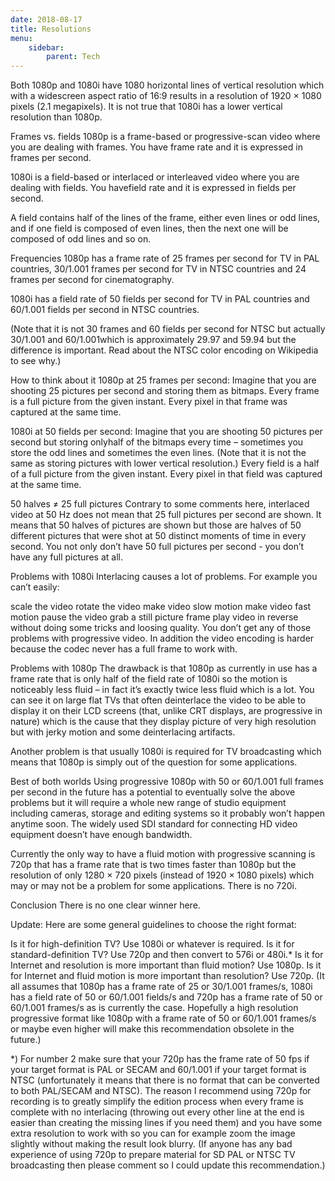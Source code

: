 ```yaml
---
date: 2018-08-17
title: Resolutions
menu:
    sidebar:
        parent: Tech
---
```


Both 1080p and 1080i have 1080 horizontal lines of vertical resolution which with a widescreen aspect ratio of 16:9 results in a resolution of 1920 × 1080 pixels (2.1 megapixels). It is not true that 1080i has a lower vertical resolution than 1080p.

Frames vs. fields
1080p is a frame-based or progressive-scan video where you are dealing with frames. You have frame rate and it is expressed in frames per second.

1080i is a field-based or interlaced or interleaved video where you are dealing with fields. You havefield rate and it is expressed in fields per second.

A field contains half of the lines of the frame, either even lines or odd lines, and if one field is composed of even lines, then the next one will be composed of odd lines and so on.

Frequencies
1080p has a frame rate of 25 frames per second for TV in PAL countries, 30/1.001 frames per second for TV in NTSC countries and 24 frames per second for cinematography.

1080i has a field rate of 50 fields per second for TV in PAL countries and 60/1.001 fields per second in NTSC countries.

(Note that it is not 30 frames and 60 fields per second for NTSC but actually 30/1.001 and 60/1.001which is approximately 29.97 and 59.94 but the difference is important. Read about the NTSC color encoding on Wikipedia to see why.)

How to think about it
1080p at 25 frames per second: Imagine that you are shooting 25 pictures per second and storing them as bitmaps. Every frame is a full picture from the given instant. Every pixel in that frame was captured at the same time.

1080i at 50 fields per second: Imagine that you are shooting 50 pictures per second but storing onlyhalf of the bitmaps every time – sometimes you store the odd lines and sometimes the even lines. (Note that it is not the same as storing pictures with lower vertical resolution.) Every field is a half of a full picture from the given instant. Every pixel in that field was captured at the same time.

50 halves ≠ 25 full pictures
Contrary to some comments here, interlaced video at 50 Hz does not mean that 25 full pictures per second are shown. It means that 50 halves of pictures are shown but those are halves of 50 different pictures that were shot at 50 distinct moments of time in every second. You not only don’t have 50 full pictures per second - you don’t have any full pictures at all.

Problems with 1080i
Interlacing causes a lot of problems. For example you can’t easily:

scale the video
rotate the video
make video slow motion
make video fast motion
pause the video
grab a still picture frame
play video in reverse
without doing some tricks and loosing quality. You don’t get any of those problems with progressive video. In addition the video encoding is harder because the codec never has a full frame to work with.

Problems with 1080p
The drawback is that 1080p as currently in use has a frame rate that is only half of the field rate of 1080i so the motion is noticeably less fluid – in fact it’s exactly twice less fluid which is a lot. You can see it on large flat TVs that often deinterlace the video to be able to display it on their LCD screens (that, unlike CRT displays, are progressive in nature) which is the cause that they display picture of very high resolution but with jerky motion and some deinterlacing artifacts.

Another problem is that usually 1080i is required for TV broadcasting which means that 1080p is simply out of the question for some applications.

Best of both worlds
Using progressive 1080p with 50 or 60/1.001 full frames per second in the future has a potential to eventually solve the above problems but it will require a whole new range of studio equipment including cameras, storage and editing systems so it probably won’t happen anytime soon. The widely used SDI standard for connecting HD video equipment doesn’t have enough bandwidth.

Currently the only way to have a fluid motion with progressive scanning is 720p that has a frame rate that is two times faster than 1080p but the resolution of only 1280 × 720 pixels (instead of 1920 × 1080 pixels) which may or may not be a problem for some applications. There is no 720i.

Conclusion
There is no one clear winner here.

Update: Here are some general guidelines to choose the right format:

Is it for high-definition TV? Use 1080i or whatever is required.
Is it for standard-definition TV? Use 720p and then convert to 576i or 480i.*
Is it for Internet and resolution is more important than fluid motion? Use 1080p.
Is it for Internet and fluid motion is more important than resolution? Use 720p.
(It all assumes that 1080p has a frame rate of 25 or 30/1.001 frames/s, 1080i has a field rate of 50 or 60/1.001 fields/s and 720p has a frame rate of 50 or 60/1.001 frames/s as is currently the case. Hopefully a high resolution progressive format like 1080p with a frame rate of 50 or 60/1.001 frames/s or maybe even higher will make this recommendation obsolete in the future.)

*) For number 2 make sure that your 720p has the frame rate of 50 fps if your target format is PAL or SECAM and 60/1.001 if your target format is NTSC (unfortunately it means that there is no format that can be converted to both PAL/SECAM and NTSC). The reason I recommend using 720p for recording is to greatly simplify the edition process when every frame is complete with no interlacing (throwing out every other line at the end is easier than creating the missing lines if you need them) and you have some extra resolution to work with so you can for example zoom the image slightly without making the result look blurry. (If anyone has any bad experience of using 720p to prepare material for SD PAL or NTSC TV broadcasting then please comment so I could update this recommendation.)